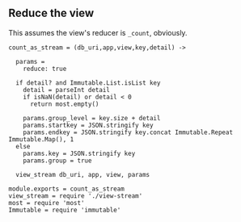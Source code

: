 Reduce the view
---------------

This assumes the view's reducer is `_count`, obviously.

    count_as_stream = (db_uri,app,view,key,detail) ->

      params =
        reduce: true

      if detail? and Immutable.List.isList key
        detail = parseInt detail
        if isNaN(detail) or detail < 0
          return most.empty()

        params.group_level = key.size + detail
        params.startkey = JSON.stringify key
        params.endkey = JSON.stringify key.concat Immutable.Repeat Immutable.Map(), 1
      else
        params.key = JSON.stringify key
        params.group = true

      view_stream db_uri, app, view, params

    module.exports = count_as_stream
    view_stream = require './view-stream'
    most = require 'most'
    Immutable = require 'immutable'
